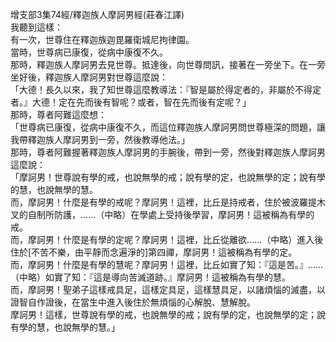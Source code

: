 增支部3集74經/釋迦族人摩訶男經(莊春江譯)  
我聽到這樣：  
有一次，世尊住在釋迦族迦毘羅衛城尼拘律園。  
當時，世尊病已康復，從病中康復不久。  
那時，釋迦族人摩訶男去見世尊。抵達後，向世尊問訊，接著在一旁坐下。在一旁坐好後，釋迦族人摩訶男對世尊這麼說：  
「大德！長久以來，我了知世尊這麼教導法：『智是屬於得定者的，非屬於不得定者。』大德！定在先而後有智呢？或者，智在先而後有定呢？」  
那時，尊者阿難這麼想：  
「世尊病已康復，從病中康復不久，而這位釋迦族人摩訶男問世尊極深的問題，讓我帶釋迦族人摩訶男到一旁，然後教導他法。」  
那時，尊者阿難握著釋迦族人摩訶男的手腕後，帶到一旁，然後對釋迦族人摩訶男這麼說：  
「摩訶男！世尊說有學的戒，也說無學的戒；說有學的定，也說無學的定；說有學的慧，也說無學的慧。  
而，摩訶男！什麼是有學的戒呢？摩訶男！這裡，比丘是持戒者，住於被波羅提木叉的自制所防護，……（中略）在學處上受持後學習，摩訶男！這被稱為有學的戒。  
而，摩訶男！什麼是有學的定呢？摩訶男！這裡，比丘從離欲……（中略）進入後住於[不苦不樂，由平靜而念遍淨的]第四禪，摩訶男！這被稱為有學的定。  
而，摩訶男！什麼是有學的慧呢？摩訶男！這裡，比丘如實了知：『這是苦。』……（中略）如實了知：『這是導向苦滅道跡。』摩訶男！這被稱為有學的慧。  
而，摩訶男！聖弟子這樣戒具足，這樣定具足，這樣慧具足，以諸煩惱的滅盡，以證智自作證後，在當生中進入後住於無煩惱的心解脫、慧解脫。  
摩訶男！這樣，世尊說有學的戒，也說無學的戒；說有學的定，也說無學的定；說有學的慧，也說無學的慧。」  
  
  
